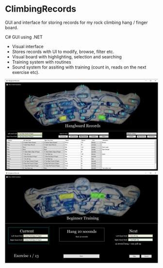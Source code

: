 # ClimbingRecords
GUI and interface for storing records for my rock climbing hang / finger board. 

C# GUI using .NET

- Visual interface
- Stores records with UI to modify, browse, filter etc.
- Visual board with highlighting, selection and searching
- Training system with routines
- Sound system for assiting with training (count in, reads on the next exercise etc).

![Alt text](/Screenshots/Untitled.png?raw=true)
![Alt text](/Screenshots/Untitled2.png?raw=true)
